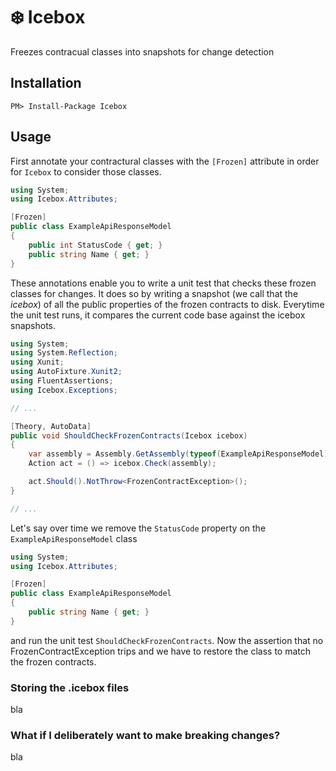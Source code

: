 # ❄️ Icebox

Freezes contracual classes into snapshots for change detection

## Installation

```
PM> Install-Package Icebox
```

## Usage

First annotate your contractural classes with the `[Frozen]` attribute in order for `Icebox` to consider those classes.

```csharp
using System;
using Icebox.Attributes;

[Frozen]
public class ExampleApiResponseModel
{
	public int StatusCode { get; }
	public string Name { get; }
}
```

These annotations enable you to write a unit test that checks these frozen classes for changes.
It does so by writing a snapshot (we call that the _icebox_) of all the public properties of the frozen contracts to disk.
Everytime the unit test runs, it compares the current code base against the icebox snapshots.

```csharp
using System;
using System.Reflection;
using Xunit;
using AutoFixture.Xunit2;
using FluentAssertions;
using Icebox.Exceptions;

// ...

[Theory, AutoData]
public void ShouldCheckFrozenContracts(Icebox icebox)
{
	var assembly = Assembly.GetAssembly(typeof(ExampleApiResponseModel));
	Action act = () => icebox.Check(assembly);

	act.Should().NotThrow<FrozenContractException>();
}

// ...
```

Let's say over time we remove the `StatusCode` property on the `ExampleApiResponseModel` class

```csharp
using System;
using Icebox.Attributes;

[Frozen]
public class ExampleApiResponseModel
{
	public string Name { get; }
}
```

and run the unit test `ShouldCheckFrozenContracts`.
Now the assertion that no FrozenContractException trips and we have to restore the class to match the frozen contracts.

### Storing the .icebox files

bla

### What if I deliberately want to make breaking changes?

bla
